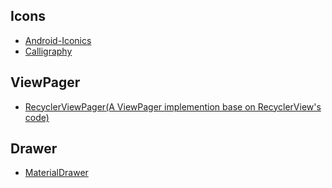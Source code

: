 Icons
---
- [Android-Iconics](https://github.com/mikepenz/Android-Iconics)
- [Calligraphy](https://github.com/chrisjenx/Calligraphy)

ViewPager
---
- [RecyclerViewPager(A ViewPager implemention base on RecyclerView's code)](https://github.com/lsjwzh/RecyclerViewPager)

Drawer
---
- [MaterialDrawer](https://github.com/mikepenz/MaterialDrawer)
